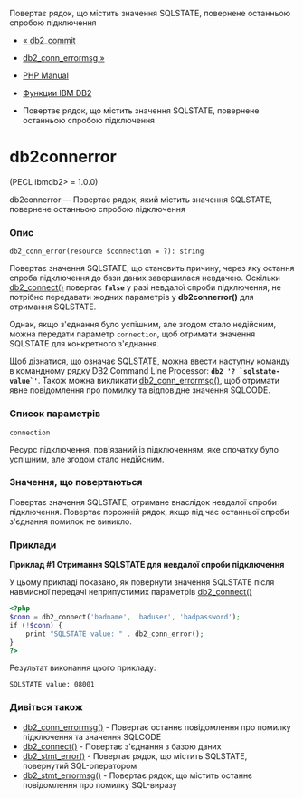 Повертає рядок, що містить значення SQLSTATE, повернене останньою спробою підключення

-   [« db2\_commit](function.db2-commit.html)
    
-   [db2\_conn\_errormsg »](function.db2-conn-errormsg.html)
    
-   [PHP Manual](index.html)
    
-   [Функции IBM DB2](ref.ibm-db2.html)
    
-   Повертає рядок, що містить значення SQLSTATE, повернене останньою спробою підключення
    

# db2connerror

(PECL ibmdb2> = 1.0.0)

db2connerror — Повертає рядок, який містить значення SQLSTATE, повернене останньою спробою підключення

### Опис

```methodsynopsis
db2_conn_error(resource $connection = ?): string
```

Повертає значення SQLSTATE, що становить причину, через яку остання спроба підключення до бази даних завершилася невдачею. Оскільки [db2\_connect()](function.db2-connect.html) повертає **`false`** у разі невдалої спроби підключення, не потрібно передавати жодних параметрів у **db2connerror()** для отримання SQLSTATE.

Однак, якщо з'єднання було успішним, але згодом стало недійсним, можна передати параметр `connection`, щоб отримати значення SQLSTATE для конкретного з'єднання.

Щоб дізнатися, що означає SQLSTATE, можна ввести наступну команду в командному рядку DB2 Command Line Processor: **``db2 '? `sqlstate-value`'``**. Також можна викликати [db2\_conn\_errormsg()](function.db2-conn-errormsg.html), щоб отримати явне повідомлення про помилку та відповідне значення SQLCODE.

### Список параметрів

`connection`

Ресурс підключення, пов'язаний із підключенням, яке спочатку було успішним, але згодом стало недійсним.

### Значення, що повертаються

Повертає значення SQLSTATE, отримане внаслідок невдалої спроби підключення. Повертає порожній рядок, якщо під час останньої спроби з'єднання помилок не виникло.

### Приклади

**Приклад #1 Отримання SQLSTATE для невдалої спроби підключення**

У цьому прикладі показано, як повернути значення SQLSTATE після навмисної передачі неприпустимих параметрів [db2\_connect()](function.db2-connect.html)

```php
<?php
$conn = db2_connect('badname', 'baduser', 'badpassword');
if (!$conn) {
    print "SQLSTATE value: " . db2_conn_error();
}
?>
```

Результат виконання цього прикладу:

```
SQLSTATE value: 08001
```

### Дивіться також

-   [db2\_conn\_errormsg()](function.db2-conn-errormsg.html) - Повертає останнє повідомлення про помилку підключення та значення SQLCODE
-   [db2\_connect()](function.db2-connect.html) - Повертає з'єднання з базою даних
-   [db2\_stmt\_error()](function.db2-stmt-error.html) - Повертає рядок, що містить SQLSTATE, повернутий SQL-оператором
-   [db2\_stmt\_errormsg()](function.db2-stmt-errormsg.html) - Повертає рядок, що містить останнє повідомлення про помилку SQL-виразу